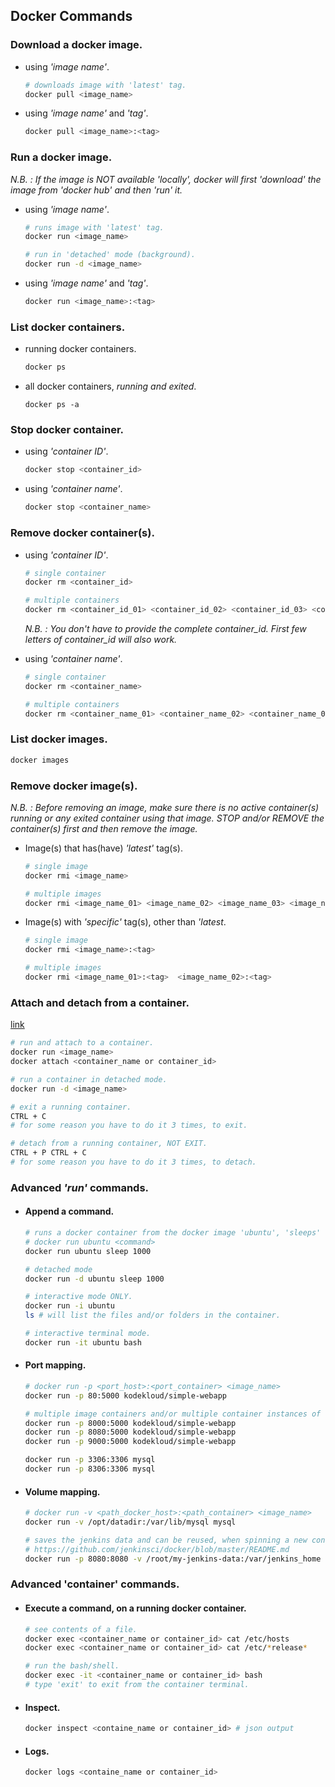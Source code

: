 ## Docker Commands


### Download a docker image.
- using _'image name'_.
    ```bash
    # downloads image with 'latest' tag.
    docker pull <image_name>
    ```

- using _'image name'_ and _'tag'_.
    ```bash
    docker pull <image_name>:<tag>
    ```


### Run a docker image.
_N.B. : If the image is NOT available 'locally', docker will first 'download' the image from 'docker hub' and then 'run' it._
- using _'image name'_.
    ```bash
    # runs image with 'latest' tag.
    docker run <image_name>

    # run in 'detached' mode (background).
    docker run -d <image_name>
    ```

- using _'image name'_ and _'tag'_.
    ```bash
    docker run <image_name>:<tag>
    ```


### List docker containers.
- running docker containers.
    ```bash
    docker ps
    ```

- all docker containers, _running and exited_.
    ```bas
    docker ps -a
    ```


### Stop docker container.
- using _'container ID'_.
    ```bash
    docker stop <container_id>
    ```

- using _'container name'_.
    ```bash
    docker stop <container_name>
    ```


### Remove docker container(s).
- using _'container ID'_.
    ```bash
    # single container
    docker rm <container_id>

    # multiple containers
    docker rm <container_id_01> <container_id_02> <container_id_03> <container_id_04>
    ```
    _N.B. : You don't have to provide the complete container_id. First few letters of container_id will also work._ 

- using _'container name'_.
    ```bash
    # single container
    docker rm <container_name>

    # multiple containers
    docker rm <container_name_01> <container_name_02> <container_name_03> <container_name_04>
    ```


### List docker images.
```bash
docker images
```


### Remove docker image(s).
_N.B. : Before removing an image, make sure there is no active container(s) running or any exited container using that image. STOP and/or REMOVE the container(s) first and then remove the image._

- Image(s) that has(have) _'latest'_ tag(s).
    ```bash
    # single image
    docker rmi <image_name>

    # multiple images
    docker rmi <image_name_01> <image_name_02> <image_name_03> <image_name_04>
    ```

- Image(s) with _'specific'_ tag(s), other than _'latest_.
    ```bash
    # single image
    docker rmi <image_name>:<tag>

    # multiple images
    docker rmi <image_name_01>:<tag>  <image_name_02>:<tag>
    ```


### Attach and detach from a container.
[link](https://www.howtogeek.com/devops/how-to-detach-from-a-docker-container-without-stopping-it/)
```bash
# run and attach to a container.
docker run <image_name>
docker attach <container_name or container_id>

# run a container in detached mode.
docker run -d <image_name>

# exit a running container.
CTRL + C
# for some reason you have to do it 3 times, to exit.

# detach from a running container, NOT EXIT.
CTRL + P CTRL + C
# for some reason you have to do it 3 times, to detach.
```


### Advanced _'run'_ commands.

- #### Append a command.
    ```bash
    # runs a docker container from the docker image 'ubuntu', 'sleeps' for 1000 seconds and then 'exits'.
    # docker run ubuntu <command>
    docker run ubuntu sleep 1000

    # detached mode
    docker run -d ubuntu sleep 1000

    # interactive mode ONLY.
    docker run -i ubuntu
    ls # will list the files and/or folders in the container.

    # interactive terminal mode.
    docker run -it ubuntu bash
    ```

- #### Port mapping.
    ```bash
    # docker run -p <port_host>:<port_container> <image_name>
    docker run -p 80:5000 kodekloud/simple-webapp

    # multiple image containers and/or multiple container instances of same image.
    docker run -p 8000:5000 kodekloud/simple-webapp
    docker run -p 8080:5000 kodekloud/simple-webapp
    docker run -p 9000:5000 kodekloud/simple-webapp

    docker run -p 3306:3306 mysql
    docker run -p 8306:3306 mysql
    ```

- #### Volume mapping.
    ```bash
    # docker run -v <path_docker_host>:<path_container> <image_name>
    docker run -v /opt/datadir:/var/lib/mysql mysql

    # saves the jenkins data and can be reused, when spinning a new container.
    # https://github.com/jenkinsci/docker/blob/master/README.md
    docker run -p 8080:8080 -v /root/my-jenkins-data:/var/jenkins_home -u root jenkins/jenkins
    ```


### Advanced 'container' commands.

- #### Execute a command, on a running docker container.
    ```bash
    # see contents of a file.
    docker exec <container_name or container_id> cat /etc/hosts
    docker exec <container_name or container_id> cat /etc/*release*

    # run the bash/shell.
    docker exec -it <container_name or container_id> bash
    # type 'exit' to exit from the container terminal.
    ```

- #### Inspect.
    ```bash
    docker inspect <containe_name or container_id> # json output

    ```

- #### Logs.
    ```bash
    docker logs <containe_name or container_id>
    ```




